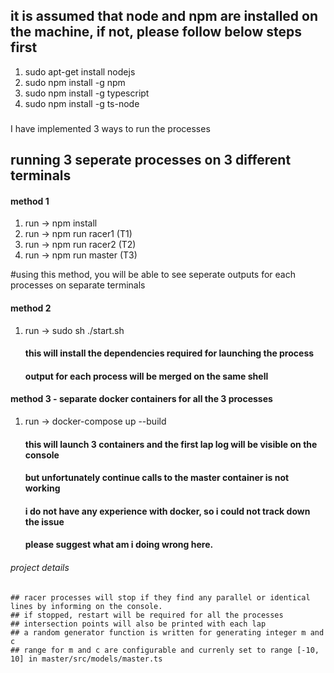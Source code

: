 ## it is assumed that node and npm are installed on the machine, if not, please follow below steps first
1. sudo apt-get install nodejs
2. sudo npm install -g npm
3. sudo npm install -g typescript
4. sudo npm install -g ts-node

###
I have implemented 3 ways to run the processes
## running 3 seperate processes on 3 different terminals
#### method 1
1. run -> npm install
2. run -> npm run racer1 (T1)
3. run -> npm run racer2 (T2)
4. run -> npm run master (T3)

#using this method, you will be able to see seperate outputs for each processes on separate terminals

#### method 2
1. run -> sudo sh ./start.sh
	#### this will install the dependencies required for launching the process
	#### output for each process will be merged on the same shell


#### method 3 - separate docker containers for all the 3 processes
1. run -> docker-compose up --build

	#### this will launch 3 containers and the first lap log will be visible on the console
	#### but unfortunately continue calls to the master container is not working
	#### i do not have any experience with docker, so i could not track down the issue
	#### please suggest what am i doing wrong here.

###### project details
	## racer processes will stop if they find any parallel or identical lines by informing on the console.
	## if stopped, restart will be required for all the processes
	## intersection points will also be printed with each lap
	## a random generator function is written for generating integer m and c
	## range for m and c are configurable and currenly set to range [-10, 10] in master/src/models/master.ts

